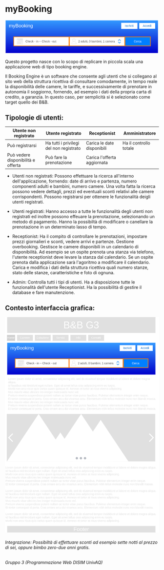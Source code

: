 # myBooking

![GUI ricerca](https://github.com/riccardobeniamino/ProgWebGruppo3/blob/main/Documentazione/GUI/ricercaGUI.png)

Questo progetto nasce con lo scopo di replicare in piccola scala una applicazione web di tipo booking engine.

Il Booking Engine è un software che consente agli utenti che si collegano al sito web della struttura ricettiva di consultare comodamente, in tempo reale la disponibilità delle camere, le tariffe, e successivamente di prenotare in autonomia il soggiorno, fornendo, ad esempio i dati della propria carta di credito, a garanzia. In questo caso, per semplicità si è selezionato come target quello dei B&B.

## Tipologie di utenti:

|Utente non registrato|Utente registrato|Receptionist|Amministratore|
|---|---|---|---|
|Può registrarsi|Ha tutti i privilegi del non registrato|Carica le date disponibili|Ha il controllo totale|
|Può vedere disponibilità e offerta|Può fare la prenotazione|Carica l'offerta aggiornata||

- Utenti non registrati:
Possono effettuare la ricerca all'interno dell'applicazione, fornendo: date di arrivo e partenza, numero componenti adulti e bambini, numero camere.
Una volta fatta la ricerca possono vedere dettagli, prezzi ed eventuali sconti relativi alle camere corrispondenti. Possono registrarsi per ottenere le funzionalità deigli utenti registrati.

- Utenti registrati:
Hanno accesso a tutte le funzionalità degli utenti non registrati ed inoltre possono effeuare la prenotazione, selezionando un metodo di pagamento. Hanno la possibiltà di modificare o canellare la prenotazione in un determinato lasso di tempo.

- Receptionist:
Ha il compito di controllare le prenotazioni, impostare prezzi giornalieri e sconti, vedere arrivi e partenze. Gestione overbooking. Gestisce le camere disponibili in un calendario di disponibilità. Ad esempio se un ospite prenota una stanza via telefono, l'utente receptionist deve levare la stanza dal calendario. Se un ospite prenota dalla applicazione sarà l'agoritmo a modificare il calendario. Carica e modifica i dati della struttura ricettiva quali numero stanze, stato delle stanze, caratteristiche e foto di ognuna.

- Admin:
Controlla tutti i tipi di utenti. Ha a disposizione tutte le funzionalità dell'utente Receptionist. Ha la possibilità di gestire il database e fare manutenzione.

## Contesto interfaccia grafica:
![GUI sito web](https://github.com/riccardobeniamino/ProgWebGruppo3/blob/main/Documentazione/GUI/UtenteNonRegistratoGUI.drawio.png)

###### Integrazione: Possibiltà di effettuare sconti ad esempio sette notti al prezzo di sei, oppure bimbo zero-due anni gratis.
###### Gruppo 3 (Programmazione Web DISIM UnivAQ)

